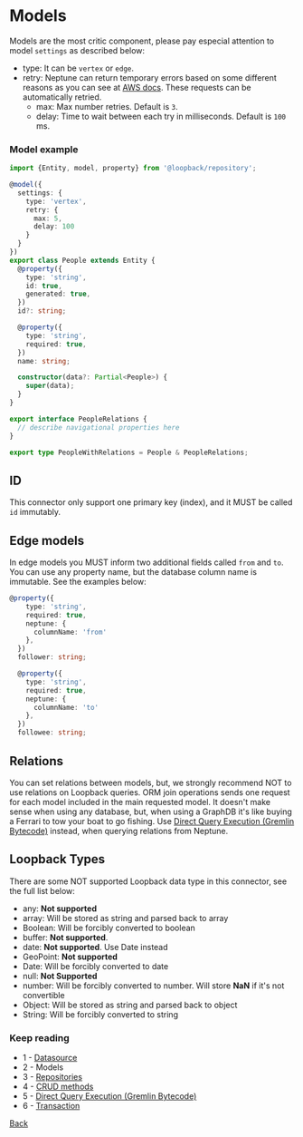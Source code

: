 # Models
Models are the most critic component, please pay especial attention to model `settings` as described below:
- type: It can be `vertex` or `edge`.
- retry: Neptune can return temporary errors based on some different reasons as you can see at 
  [AWS docs](https://docs.aws.amazon.com/neptune/latest/userguide/lambda-functions-examples.html). These requests can
  be automatically retried.
    - max: Max number retries. Default is `3`.
    - delay: Time to wait between each try in milliseconds. Default is `100` ms.
  
### Model example
```typescript
import {Entity, model, property} from '@loopback/repository';

@model({
  settings: {
    type: 'vertex',
    retry: {
      max: 5,
      delay: 100
    }
  }
})
export class People extends Entity {
  @property({
    type: 'string',
    id: true,
    generated: true,
  })
  id?: string;

  @property({
    type: 'string',
    required: true,
  })
  name: string;

  constructor(data?: Partial<People>) {
    super(data);
  }
}

export interface PeopleRelations {
  // describe navigational properties here
}

export type PeopleWithRelations = People & PeopleRelations;
```

## ID
This connector only support one primary key (index), and it MUST be called `id` immutably.

## Edge models
In edge models you MUST inform two additional fields called `from` and `to`. You can use any property name, but the 
database column name is immutable. See the examples below:
```typescript
@property({
    type: 'string',
    required: true,
    neptune: {
      columnName: 'from'
    },
  })
  follower: string;

  @property({
    type: 'string',
    required: true,
    neptune: {
      columnName: 'to'
    },
  })
  followee: string;
```

## Relations
You can set relations between models, but, we strongly recommend NOT to use relations on Loopback queries. ORM join
operations sends one request for each model included in the main requested model. It doesn't make sense when using
any database, but, when using a GraphDB it's like buying a Ferrari to tow your boat to go fishing. Use
[Direct Query Execution (Gremlin Bytecode)](bytecode.md) instead, when querying relations from Neptune.

## Loopback Types
There are some NOT supported Loopback data type in this connector, see the full list below:
- any: **Not supported**
- array: Will be stored as string and parsed back to array
- Boolean: Will be forcibly converted to boolean
- buffer: **Not supported**.
- date: **Not supported**. Use Date instead
- GeoPoint: **Not supported**
- Date: Will be forcibly converted to date
- null: **Not Supported**
- number: Will be forcibly converted to number. Will store **NaN** if it's not convertible
- Object: Will be stored as string and parsed back to object
- String: Will be forcibly converted to string

### Keep reading
- 1 - [Datasource](datasource.md)
- 2 - Models
- 3 - [Repositories](repositories.md)
- 4 - [CRUD methods](crud.md)
- 5 - [Direct Query Execution (Gremlin Bytecode)](bytecode.md)
- 6 - [Transaction](transaction.md)

[Back](/)

